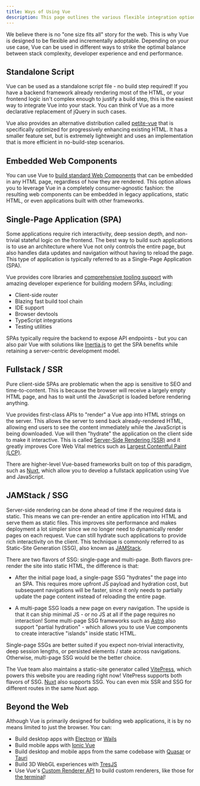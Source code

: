 ```yaml
---
title: Ways of Using Vue
description: This page outlines the various flexible integration options available with Vue.
---
```


We believe there is no "one size fits all" story for the web. This is why Vue is designed to be flexible and incrementally adoptable. Depending on your use case, Vue can be used in different ways to strike the optimal balance between stack complexity, developer experience and end performance.


## Standalone Script​

Vue can be used as a standalone script file - no build step required! If you have a backend framework already rendering most of the HTML, or your frontend logic isn't complex enough to justify a build step, this is the easiest way to integrate Vue into your stack. You can think of Vue as a more declarative replacement of jQuery in such cases.

Vue also provides an alternative distribution called <span class="custom-links">[petite-vue](https://github.com/vuejs/petite-vue)</span> that is specifically optimized for progressively enhancing existing HTML. It has a smaller feature set, but is extremely lightweight and uses an implementation that is more efficient in no-build-step scenarios.


## Embedded Web Components​

You can use Vue to <span class="custom-link">[build standard Web Components](https://vuejs.org/guide/extras/web-components)</span> that can be embedded in any HTML page, regardless of how they are rendered. This option allows you to leverage Vue in a completely consumer-agnostic fashion: the resulting web components can be embedded in legacy applications, static HTML, or even applications built with other frameworks.


## Single-Page Application (SPA)​

Some applications require rich interactivity, deep session depth, and non-trivial stateful logic on the frontend. The best way to build such applications is to use an architecture where Vue not only controls the entire page, but also handles data updates and navigation without having to reload the page. This type of application is typically referred to as a Single-Page Application (SPA).

Vue provides core libraries and <span class="custom-link">[comprehensive tooling support](/scalling-up/tooling/)</span> with amazing developer experience for building modern SPAs, including:

* Client-side router
* Blazing fast build tool chain
* IDE support
* Browser devtools
* TypeScript integrations
* Testing utilities

SPAs typically require the backend to expose API endpoints - but you can also pair Vue with solutions like <span class="custom-link">[Inertia.js](https://inertiajs.com/)</span> to get the SPA benefits while retaining a server-centric development model.


## Fullstack / SSR​

Pure client-side SPAs are problematic when the app is sensitive to SEO and time-to-content. This is because the browser will receive a largely empty HTML page, and has to wait until the JavaScript is loaded before rendering anything.

Vue provides first-class APIs to "render" a Vue app into HTML strings on the server. This allows the server to send back already-rendered HTML, allowing end users to see the content immediately while the JavaScript is being downloaded. Vue will then "hydrate" the application on the client side to make it interactive. This is called <span class="custom-link">[Server-Side Rendering (SSR)](https://vuejs.org/guide/scaling-up/ssr.html)</span> and it greatly improves Core Web Vital metrics such as <span class="custom-link">[Largest Contentful Paint (LCP)](https://web.dev/lcp/)</span>.

There are higher-level Vue-based frameworks built on top of this paradigm, such as <span class="custom-link">[Nuxt](https://nuxt.com/)</span>, which allow you to develop a fullstack application using Vue and JavaScript.


## JAMStack / SSG​

Server-side rendering can be done ahead of time if the required data is static. This means we can pre-render an entire application into HTML and serve them as static files. This improves site performance and makes deployment a lot simpler since we no longer need to dynamically render pages on each request. Vue can still hydrate such applications to provide rich interactivity on the client. This technique is commonly referred to as Static-Site Generation (SSG), also known as <span class="custom-link">[JAMStack](https://jamstack.org/what-is-jamstack/)</span>.

There are two flavors of SSG: single-page and multi-page. Both flavors pre-render the site into static HTML, the difference is that:

* After the initial page load, a single-page SSG "hydrates" the page into an SPA. This requires more upfront JS payload and hydration cost, but subsequent navigations will be faster, since it only needs to partially update the page content instead of reloading the entire page.

* A multi-page SSG loads a new page on every navigation. The upside is that it can ship minimal JS - or no JS at all if the page requires no interaction! Some multi-page SSG frameworks such as <span class="custom-link">[Astro](https://astro.build/)</span> also support "partial hydration" - which allows you to use Vue components to create interactive "islands" inside static HTML.

Single-page SSGs are better suited if you expect non-trivial interactivity, deep session lengths, or persisted elements / state across navigations. Otherwise, multi-page SSG would be the better choice.

The Vue team also maintains a static-site generator called <span class="custom-link">[VitePress](https://vitepress.dev/)</span>, which powers this website you are reading right now! VitePress supports both flavors of SSG. <span class="custom-link">[Nuxt](https://nuxt.com/)</span> also supports SSG. You can even mix SSR and SSG for different routes in the same Nuxt app.


## Beyond the Web​

Although Vue is primarily designed for building web applications, it is by no means limited to just the browser. You can:

* Build desktop apps with <span class="custom-link">[Electron](https://www.electronjs.org/)</span> or <span class="custom-link">[Wails](https://wails.io/)</span>
* Build mobile apps with <span class="custom-link">[Ionic Vue](https://ionicframework.com/docs/vue/overview)</span>
* Build desktop and mobile apps from the same codebase with <span class="custom-link">[Quasar](https://quasar.dev/)</span> or <span class="custom-link">[Tauri](https://tauri.app/)</span>
* Build 3D WebGL experiences with <span class="custom-link">[TresJS](https://tresjs.org/)</span>
* Use Vue's <span class="custom-link">[Custom Renderer API](https://vuejs.org/api/custom-renderer.html)</span> to build custom renderers, like those for <span class="custom-link">[the terminal](https://github.com/vue-terminal/vue-termui)</span>!

